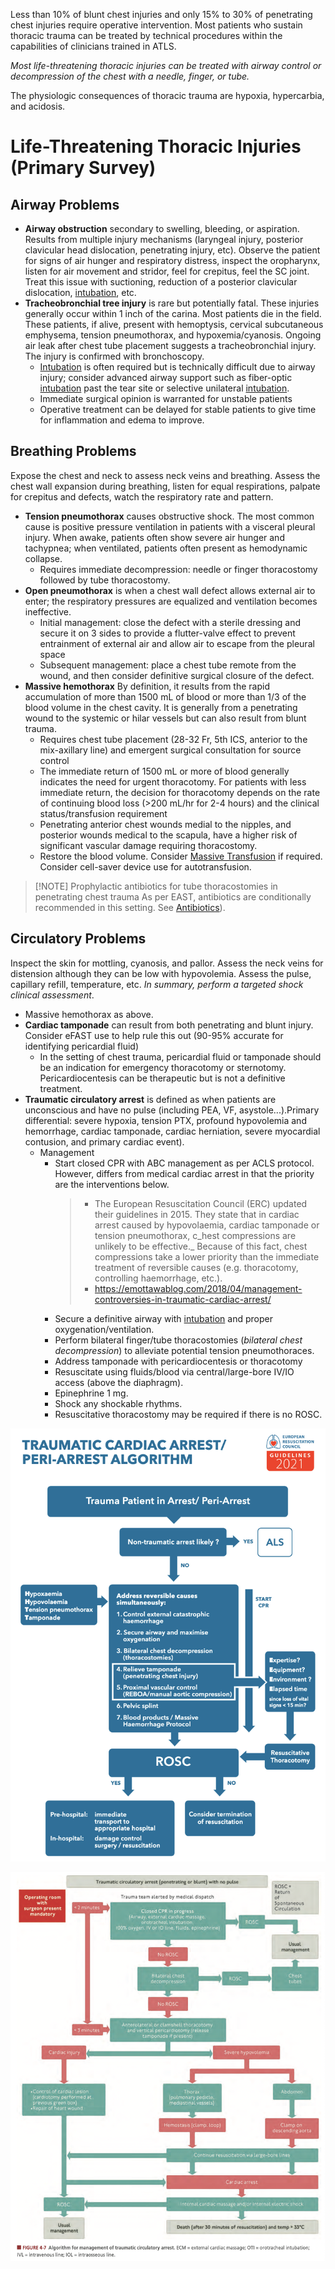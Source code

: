 Less than 10% of blunt chest injuries and only 15% to 30% of penetrating chest injuries
require operative intervention. Most patients who sustain thoracic trauma can be treated by technical procedures within the capabilities of clinicians trained in ATLS.

*Most life-threatening thoracic injuries can be treated with airway control or decompression of the chest with a needle, finger, or tube.*

The physiologic consequences of thoracic trauma are hypoxia, hypercarbia, and acidosis.

# Life-Threatening Thoracic Injuries (Primary Survey)
## Airway Problems
- **Airway obstruction** secondary to swelling, bleeding, or aspiration. Results from multiple injury mechanisms (laryngeal injury, posterior clavicular head dislocation, penetrating injury, etc). Observe the patient for signs of air hunger and respiratory distress, inspect the oropharynx, listen for air movement and stridor, feel for crepitus, feel the SC joint. Treat this issue with suctioning, reduction of a posterior clavicular dislocation, [intubation](../../Procedures/Intubation.md), etc.
- **Tracheobronchial tree injury** is rare but potentially fatal. These injuries generally occur within 1 inch of the carina. Most patients die in the field. These patients, if alive, present with hemoptysis, cervical subcutaneous emphysema, tension pneumothorax, and hypoxemia/cyanosis. Ongoing air leak after chest tube placement suggests a tracheobronchial injury. The injury is confirmed with bronchoscopy.
	- [Intubation](../../Procedures/Intubation.md) is often required but is technically difficult due to airway injury; consider advanced airway support such as fiber-optic [intubation](../../Procedures/Intubation.md) past the tear site or selective unilateral [intubation](../../Procedures/Intubation.md).
	- Immediate surgical opinion is warranted for unstable patients
	- Operative treatment can be delayed for stable patients to give time for inflammation and edema to improve.

## Breathing Problems
Expose the chest and neck to assess neck veins and breathing. Assess the chest wall expansion during breathing, listen for equal respirations, palpate for crepitus and defects, watch the respiratory rate and pattern.

- **Tension pneumothorax** causes obstructive shock. The most common cause is positive pressure ventilation in patients with a visceral pleural injury. When awake, patients often show severe air hunger and tachypnea; when ventilated, patients often present as hemodynamic collapse.
	- Requires immediate decompression: needle or finger thoracostomy followed by tube thoracostomy.
- **Open pneumothorax** is when a chest wall defect allows external air to enter; the respiratory pressures are equalized and ventilation becomes ineffective. 
	- Initial management: close the defect with a sterile dressing and secure it on 3 sides to provide a flutter-valve effect to prevent entrainment of external air and allow air to escape from the pleural space
	- Subsequent management: place a chest tube remote from the wound, and then consider definitive surgical closure of the defect.
- **Massive hemothorax** By definition, it results from the rapid accumulation of more than 1500 mL of blood or more than 1/3 of the blood volume in the chest cavity. It is generally from a penetrating wound to the systemic or hilar vessels but can also result from blunt trauma.
	- Requires chest tube placement (28-32 Fr, 5th ICS, anterior to the mix-axillary line) and emergent surgical consultation for source control
	- The immediate return of 1500 mL or more of blood generally indicates the need for urgent thoracotomy. For patients with less immediate return, the decision for thoracotomy depends on the rate of continuing blood loss (>200 mL/hr for 2-4 hours) and the clinical status/transfusion requirement
	- Penetrating anterior chest wounds medial to the nipples, and posterior wounds medical to the scapula, have a higher risk of significant vascular damage requiring thoracostomy.
	- Restore the blood volume. Consider [Massive Transfusion](../../Shock%20and%20Resuscitation/Massive%20Transfusion.md) if required. Consider cell-saver device use for autotransfusion.


> [!NOTE] Prophylactic antibiotics for tube thoracostomies in penetrating chest trauma
> As per EAST, antibiotics are conditionally recommended in this setting. See [Antibiotics](../../Procedures/Thoracostomies.md#Antibiotics)).


## Circulatory Problems
Inspect the skin for mottling, cyanosis, and pallor. Assess the neck veins for distension although they can be low with hypovolemia. Assess the pulse, capillary refill, temperature, etc. *In summary, perform a targeted shock clinical assessment*.

- Massive hemothorax as above.
- **Cardiac tamponade** can result from both penetrating and blunt injury. Consider eFAST use to help rule this out (90-95% accurate for identifying pericardial fluid)
	- In the setting of chest trauma, pericardial fluid or tamponade should be an indication for emergency thoracotomy or sternotomy. Pericardiocentesis can be therapeutic but is not a definitive treatment.
- **Traumatic circulatory arrest** is defined as when patients are unconscious and have no pulse (including PEA, VF, asystole...).Primary differential: severe hypoxia, tension PTX, profound hypovolemia and hemorrhage, cardiac tamponade, cardiac herniation, severe myocardial contusion, and primary cardiac event).
	- Management
		- Start closed CPR with ABC management as per ACLS protocol. However, differs from medical cardiac arrest in that the priority are the interventions below.
			> - The European Resuscitation Council (ERC) updated their guidelines in 2015. They state that in cardiac arrest caused by hypovolaemia, cardiac tamponade or tension pneumothorax, c_hest compressions are unlikely to be effective._ Because of this fact, chest compressions take a lower priority than the immediate treatment of reversible causes (e.g. thoracotomy, controlling haemorrhage, etc.).
			> - https://emottawablog.com/2018/04/management-controversies-in-traumatic-cardiac-arrest/
		- Secure a definitive airway with [intubation](../../Procedures/Intubation.md) and proper oxygenation/ventilation.
		- Perform bilateral finger/tube thoracostomies (*bilateral chest decompression*) to alleviate potential tension pneumothoraces.
		- Address tamponade with pericardiocentesis or thoracotomy
		- Resuscitate using fluids/blood via central/large-bore IV/IO access (above the diaphragm).
		- Epinephrine 1 mg.
		- Shock any shockable rhythms.
		- Resuscitative thoracostomy may be required if there is no ROSC.

![](_attachments/Pasted%20image%2020230501135409.png)

![](_attachments/Pasted%20image%2020230501134706.png)
